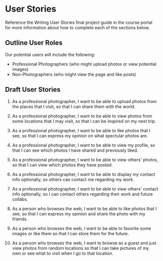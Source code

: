 # User Stories

Reference the Writing User Stories final project guide in the course portal for more information about how to complete each of the sections below.

## Outline User Roles

Our potential users will include the following:
- Professional Photographers (who might upload photos or view potential images)
- Non-Photographers (who might view the page and like posts)

## Draft User Stories

1. As a professional photographer, I want to be able to upload photos from the
places that I visit, so that I can share them with the world.

2. As a professional photographer, I want to be able to view photos from some
locations that I may visit, so that I can be inspired on my next trip.

3. As a professional photographer, I want to be able to like photos that I see,
so that I can express my opinion on what spectular photos are.

4. As a professional photographer, I want to be able to view my profile, so that
I can see which photos I have shared and previously liked.

5. As a professional photographer, I want to be able to view others' photos, so
that I can view which photos they have posted.

6. As a professional photographer, I want to be able to display my contact info
optionally, so others can contact me regarding my work.

7. As a professional photographer, I want to be able to view others' contact info
optionally, so I can contact others regarding their work and future collabs.

8. As a person who browses the web, I want to be able to like photos that I see,
so that I can express my opinion and share the photo with my friends.

9. As a person who browses the web, I want to be able to favorite some images
or like them so that I can store them for the future.

10. As a person who browses the web, I want to browse as a guest and just view
photos from random locations so that I can take pictures of my own or see what
to visit when I go to that location.